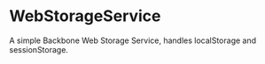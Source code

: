 # WebStorageService
A simple Backbone Web Storage Service, handles localStorage and sessionStorage.
